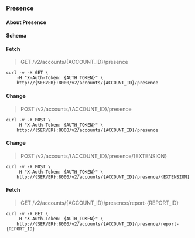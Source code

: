 ### Presence

#### About Presence

#### Schema



#### Fetch

> GET /v2/accounts/{ACCOUNT_ID}/presence

```shell
curl -v -X GET \
    -H "X-Auth-Token: {AUTH_TOKEN}" \
    http://{SERVER}:8000/v2/accounts/{ACCOUNT_ID}/presence
```

#### Change

> POST /v2/accounts/{ACCOUNT_ID}/presence

```shell
curl -v -X POST \
    -H "X-Auth-Token: {AUTH_TOKEN}" \
    http://{SERVER}:8000/v2/accounts/{ACCOUNT_ID}/presence
```

#### Change

> POST /v2/accounts/{ACCOUNT_ID}/presence/{EXTENSION}

```shell
curl -v -X POST \
    -H "X-Auth-Token: {AUTH_TOKEN}" \
    http://{SERVER}:8000/v2/accounts/{ACCOUNT_ID}/presence/{EXTENSION}
```

#### Fetch

> GET /v2/accounts/{ACCOUNT_ID}/presence/report-{REPORT_ID}

```shell
curl -v -X GET \
    -H "X-Auth-Token: {AUTH_TOKEN}" \
    http://{SERVER}:8000/v2/accounts/{ACCOUNT_ID}/presence/report-{REPORT_ID}
```

